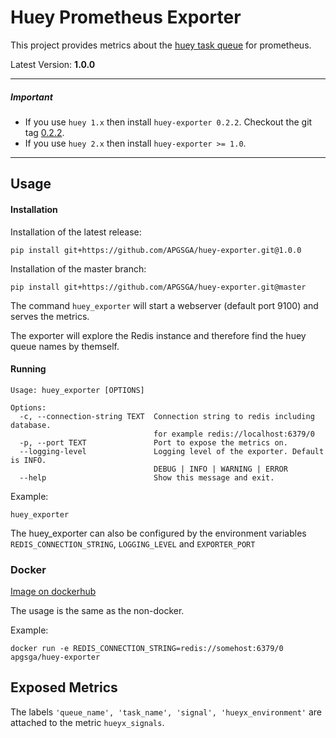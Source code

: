 # Huey Prometheus Exporter
This project provides metrics about the [huey task queue](https://github.com/coleifer/huey) for prometheus.

Latest Version: **1.0.0**


---
##### Important

- If you use `huey 1.x` then install `huey-exporter 0.2.2`. Checkout the git tag [0.2.2](https://github.com/APGSGA/huey-exporter/tree/0.2.2).
- If you use `huey 2.x` then install `huey-exporter >= 1.0`.

---

## Usage

#### Installation
Installation of the latest release:
```
pip install git+https://github.com/APGSGA/huey-exporter.git@1.0.0
```
Installation of the master branch:
```
pip install git+https://github.com/APGSGA/huey-exporter.git@master
```

The command `huey_exporter` will start a webserver (default port 9100) and serves the metrics.

The exporter will explore the Redis instance and therefore find the huey queue names by themself.  

#### Running
```
Usage: huey_exporter [OPTIONS]

Options:
  -c, --connection-string TEXT  Connection string to redis including database.
                                for example redis://localhost:6379/0
  -p, --port TEXT               Port to expose the metrics on.
  --logging-level               Logging level of the exporter. Default is INFO.
                                DEBUG | INFO | WARNING | ERROR
  --help                        Show this message and exit.

```

Example:
```
huey_exporter
```
The huey_exporter can also be configured by the environment variables `REDIS_CONNECTION_STRING`, `LOGGING_LEVEL` and `EXPORTER_PORT`
### Docker
[Image on dockerhub](https://hub.docker.com/r/apgsga/huey-exporter/)

The usage is the same as the non-docker.

Example:
```
docker run -e REDIS_CONNECTION_STRING=redis://somehost:6379/0 apgsga/huey-exporter
```

## Exposed Metrics
The labels `'queue_name', 'task_name', 'signal', 'hueyx_environment'` are attached to the metric `hueyx_signals`.
```

